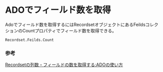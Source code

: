 # ADOでフィールド数を取得

Adoでフィールド数を取得するにはRecordsetオブジェクトにあるFeildsコレクションのCountプロパティでフィールド数を取得できる。

`Recordset.Feilds.Count`

### 参考

[Recordsetの列数・フィールドの数を取得する:ADOの使い方](https://www.relief.jp/docs/vba-ado-recordset-fields-count.html)
